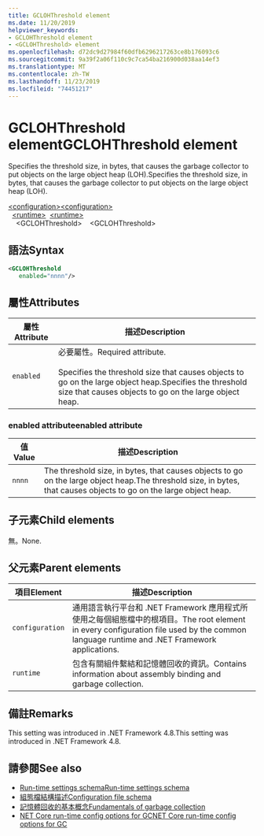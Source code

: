 ```yaml
---
title: GCLOHThreshold element
ms.date: 11/20/2019
helpviewer_keywords:
- GCLOHThreshold element
- <GCLOHThreshold> element
ms.openlocfilehash: d72dc9d27984f60dfb6296217263ce8b176093c6
ms.sourcegitcommit: 9a39f2a06f110c9c7ca54ba216900d038aa14ef3
ms.translationtype: MT
ms.contentlocale: zh-TW
ms.lasthandoff: 11/23/2019
ms.locfileid: "74451217"
---
```

# <a name="gclohthreshold-element"></a><span data-ttu-id="fedaa-102">GCLOHThreshold element</span><span class="sxs-lookup"><span data-stu-id="fedaa-102">GCLOHThreshold element</span></span>

<span data-ttu-id="fedaa-103">Specifies the threshold size, in bytes, that causes the garbage collector to put objects on the large object heap (LOH).</span><span class="sxs-lookup"><span data-stu-id="fedaa-103">Specifies the threshold size, in bytes, that causes the garbage collector to put objects on the large object heap (LOH).</span></span>

<span data-ttu-id="fedaa-104">[\<configuration>](../configuration-element.md)</span><span class="sxs-lookup"><span data-stu-id="fedaa-104">[\<configuration>](../configuration-element.md)</span></span>\
<span data-ttu-id="fedaa-105">&nbsp;&nbsp;[\<runtime>](runtime-element.md)</span><span class="sxs-lookup"><span data-stu-id="fedaa-105">&nbsp;&nbsp;[\<runtime>](runtime-element.md)</span></span>\
<span data-ttu-id="fedaa-106">&nbsp;&nbsp;&nbsp;&nbsp;\<GCLOHThreshold></span><span class="sxs-lookup"><span data-stu-id="fedaa-106">&nbsp;&nbsp;&nbsp;&nbsp;\<GCLOHThreshold></span></span>

## <a name="syntax"></a><span data-ttu-id="fedaa-107">語法</span><span class="sxs-lookup"><span data-stu-id="fedaa-107">Syntax</span></span>

```xml
<GCLOHThreshold
   enabled="nnnn"/>
```

## <a name="attributes"></a><span data-ttu-id="fedaa-108">屬性</span><span class="sxs-lookup"><span data-stu-id="fedaa-108">Attributes</span></span>

|<span data-ttu-id="fedaa-109">屬性</span><span class="sxs-lookup"><span data-stu-id="fedaa-109">Attribute</span></span>|<span data-ttu-id="fedaa-110">描述</span><span class="sxs-lookup"><span data-stu-id="fedaa-110">Description</span></span>|
|---------------|-----------------|
|`enabled`|<span data-ttu-id="fedaa-111">必要屬性。</span><span class="sxs-lookup"><span data-stu-id="fedaa-111">Required attribute.</span></span><br /><br /><span data-ttu-id="fedaa-112">Specifies the threshold size that causes objects to go on the large object heap.</span><span class="sxs-lookup"><span data-stu-id="fedaa-112">Specifies the threshold size that causes objects to go on the large object heap.</span></span>|

### <a name="enabled-attribute"></a><span data-ttu-id="fedaa-113">enabled attribute</span><span class="sxs-lookup"><span data-stu-id="fedaa-113">enabled attribute</span></span>

|<span data-ttu-id="fedaa-114">值</span><span class="sxs-lookup"><span data-stu-id="fedaa-114">Value</span></span>|<span data-ttu-id="fedaa-115">描述</span><span class="sxs-lookup"><span data-stu-id="fedaa-115">Description</span></span>|
|-----------|-----------------|
|`nnnn`|<span data-ttu-id="fedaa-116">The threshold size, in bytes, that causes objects to go on the large object heap.</span><span class="sxs-lookup"><span data-stu-id="fedaa-116">The threshold size, in bytes, that causes objects to go on the large object heap.</span></span>|

## <a name="child-elements"></a><span data-ttu-id="fedaa-117">子元素</span><span class="sxs-lookup"><span data-stu-id="fedaa-117">Child elements</span></span>

<span data-ttu-id="fedaa-118">無。</span><span class="sxs-lookup"><span data-stu-id="fedaa-118">None.</span></span>

## <a name="parent-elements"></a><span data-ttu-id="fedaa-119">父元素</span><span class="sxs-lookup"><span data-stu-id="fedaa-119">Parent elements</span></span>

|<span data-ttu-id="fedaa-120">項目</span><span class="sxs-lookup"><span data-stu-id="fedaa-120">Element</span></span>|<span data-ttu-id="fedaa-121">描述</span><span class="sxs-lookup"><span data-stu-id="fedaa-121">Description</span></span>|
|-------------|-----------------|
|`configuration`|<span data-ttu-id="fedaa-122">通用語言執行平台和 .NET Framework 應用程式所使用之每個組態檔中的根項目。</span><span class="sxs-lookup"><span data-stu-id="fedaa-122">The root element in every configuration file used by the common language runtime and .NET Framework applications.</span></span>|
|`runtime`|<span data-ttu-id="fedaa-123">包含有關組件繫結和記憶體回收的資訊。</span><span class="sxs-lookup"><span data-stu-id="fedaa-123">Contains information about assembly binding and garbage collection.</span></span>|

## <a name="remarks"></a><span data-ttu-id="fedaa-124">備註</span><span class="sxs-lookup"><span data-stu-id="fedaa-124">Remarks</span></span>

<span data-ttu-id="fedaa-125">This setting was introduced in .NET Framework 4.8.</span><span class="sxs-lookup"><span data-stu-id="fedaa-125">This setting was introduced in .NET Framework 4.8.</span></span>

## <a name="see-also"></a><span data-ttu-id="fedaa-126">請參閱</span><span class="sxs-lookup"><span data-stu-id="fedaa-126">See also</span></span>

- [<span data-ttu-id="fedaa-127">Run-time settings schema</span><span class="sxs-lookup"><span data-stu-id="fedaa-127">Run-time settings schema</span></span>](index.md)
- [<span data-ttu-id="fedaa-128">組態檔結構描述</span><span class="sxs-lookup"><span data-stu-id="fedaa-128">Configuration file schema</span></span>](../index.md)
- [<span data-ttu-id="fedaa-129">記憶體回收的基本概念</span><span class="sxs-lookup"><span data-stu-id="fedaa-129">Fundamentals of garbage collection</span></span>](../../../../standard/garbage-collection/fundamentals.md)
- [<span data-ttu-id="fedaa-130">NET Core run-time config options for GC</span><span class="sxs-lookup"><span data-stu-id="fedaa-130">NET Core run-time config options for GC</span></span>](../../../../core/run-time-config/garbage-collector.md)
